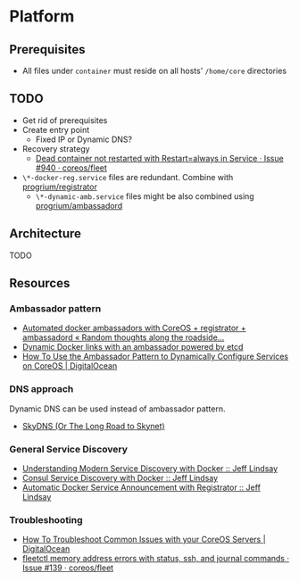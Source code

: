 # Platform

## Prerequisites

- All files under `container` must reside on all hosts' `/home/core` directories

## TODO

- Get rid of prerequisites
- Create entry point
  - Fixed IP or Dynamic DNS?
- Recovery strategy
  - [Dead container not restarted with Restart=always in Service · Issue #940 · coreos/fleet](https://github.com/coreos/fleet/issues/940)
- `\*-docker-reg.service` files are redundant. Combine with [progrium/registrator](https://registry.hub.docker.com/u/progrium/registrator/)
  - `\*-dynamic-amb.service` files might be also combined using [progrium/ambassadord](https://registry.hub.docker.com/u/progrium/ambassadord/)

## Architecture

TODO

## Resources

### Ambassador pattern

- [Automated docker ambassadors with CoreOS + registrator + ambassadord « Random thoughts along the roadside…](http://www.virtualroadside.com/blog/index.php/2014/07/28/automated-docker-ambassadors-with-coreos-registrator-ambassadord/)
- [Dynamic Docker links with an ambassador powered by etcd](https://coreos.com/blog/docker-dynamic-ambassador-powered-by-etcd/)
- [How To Use the Ambassador Pattern to Dynamically Configure Services on CoreOS | DigitalOcean](https://www.digitalocean.com/community/tutorials/how-to-use-the-ambassador-pattern-to-dynamically-configure-services-on-coreos)

### DNS approach

Dynamic DNS can be used instead of ambassador pattern.

- [SkyDNS (Or The Long Road to Skynet)](http://blog.gopheracademy.com/skydns/)

### General Service Discovery

- [Understanding Modern Service Discovery with Docker :: Jeff Lindsay](http://progrium.com/blog/2014/07/29/understanding-modern-service-discovery-with-docker/)
- [Consul Service Discovery with Docker :: Jeff Lindsay](http://progrium.com/blog/2014/08/20/consul-service-discovery-with-docker/)
- [Automatic Docker Service Announcement with Registrator :: Jeff Lindsay](http://progrium.com/blog/2014/09/10/automatic-docker-service-announcement-with-registrator/)

### Troubleshooting

- [How To Troubleshoot Common Issues with your CoreOS Servers | DigitalOcean](https://www.digitalocean.com/community/tutorials/how-to-troubleshoot-common-issues-with-your-coreos-servers)
- [fleetctl memory address errors with status, ssh, and journal commands · Issue #139 · coreos/fleet](https://github.com/coreos/fleet/issues/139)
